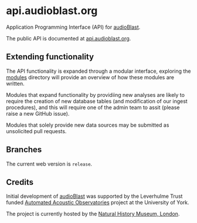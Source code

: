 # api.audioblast.org
Application Programming Interface (API) for [audioBlast](https://audioblast.org).

The public API is documented at [api.audioblast.org](https://api.audioblast.org).

## Extending functionality
The API functionality is expanded through a modular interface, exploring the [modules](https://github.com/audioblast/api.audioblast.org/tree/master/modules) directory will provide an overview of how these modules are written. 

Modules that expand functionality by providiing new analyses are likely to require the creation of new database tables (and modification of our ingest procedures), and this will require one of the admin team to assit (please raise a new GitHub issue).

Modules that solely provide new data sources may be submitted as unsolicited pull requests.

## Branches
The current web version is `release`.

## Credits
Initial development of [audioBlast](https://audioblast.org) was supported by the Leverhulme Trust funded [Automated Acoustic Observatories](https://ebaker.me.uk/aao) project at the University of York.

The project is currently hosted by the [Natural History Museum, London](https://www.nhm.ac.uk).
